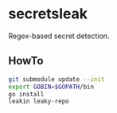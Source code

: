 # secretsleak

Regex-based secret detection.

## HowTo
```bash
git submodule update --init
export GOBIN=$GOPATH/bin
go install
leakin leaky-repo
```
